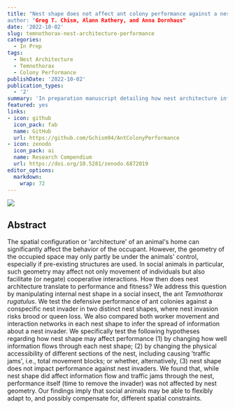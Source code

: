 ```yaml
---
title: "Nest shape does not affect ant colony performance against a nest invader 
author: "Greg T. Chism, Alann Rathery, and Anna Dornhaus"
date: '2022-10-02'
slug: temnothorax-nest-architecture-performance
categories:
  - In Prep
tags:
  - Nest Architecture
  - Temnothorax
  - Colony Performance
publishDate: '2022-10-02'
publication_types:
  - '2'
summary: 'In preparation manuscript detailing how nest architecture influences colony performance in the nest.'
featured: yes
links:
- icon: github
  icon_pack: fab
  name: GitHub
  url: https://github.com/Gchism94/AntColonyPerformance
- icon: zenodo
  icon_pack: ai
  name: Research Compendium
  url: https://doi.org/10.5281/zenodo.6872019
editor_options: 
  markdown: 
    wrap: 72
---
```


![](NestArchPerf_Meth.png)

## Abstract

The spatial configuration or 'architecture' of an animal's home can significantly affect the behavior of the occupant. However, the geometry of the occupied space may only partly be under the animals' control, especially if pre-existing structures are used. In social animals in particular, such geometry may affect not only movement of individuals but also facilitate (or negate) cooperative interactions. How then does nest architecture translate to performance and fitness? We address this question by manipulating internal nest shape in a social insect, the ant *Temnothorax rugatulus*. We test the defensive performance of ant colonies against a conspecific nest invader in two distinct nest shapes, where nest invasion risks brood or queen loss. We also compared both worker movement and interaction networks in each nest shape to infer the spread of information about a nest invader. We specifically test the following hypotheses regarding how nest shape may affect performance (1) by changing how well information flows through each nest shape; (2) by changing the physical accessibility of different sections of the nest, including causing 'traffic jams', i.e., total movement blocks; or whether, alternatively, (3) nest shape does not impact performance against nest invaders. We found that, while nest shape did affect information flow and traffic jams through the nest, performance itself (time to remove the invader) was not affected by nest geometry. Our findings imply that social animals may be able to flexibly adapt to, and possibly compensate for, different spatial constraints.
